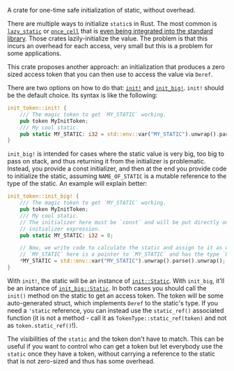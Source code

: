 A crate for one-time safe initialization of static, without overhead.

There are multiple ways to initialize `static`s in Rust. The most common is [`lazy_static`](https://docs.rs/lazy_static) or [`once_cell`](https://docs.rs/once_cell) that is [even being integrated into the standard library](https://doc.rust-lang.org/nightly/std/cell/struct.LazyCell.html). Those crates lazily-initialize the value. The problem is that this incurs an overhead for each access, very small but this is a problem for some applications.

This crate proposes another approach: an initialization that produces a zero sized access token that you can then use to access the value via `Deref`.

There are two options on how to do that: [`init!`](https://docs.rs/init-token/latest/init_token/macro.init.html) and [`init_big!`](https://docs.rs/init-token/latest/init_token/macro.init.html). `init!` should be the default choice. Its syntax is like the following:

```rust
init_token::init! {
    /// The magic token to get `MY_STATIC` working.
    pub token MyInitToken;
    /// My cool static.
    pub static MY_STATIC: i32 = std::env::var("MY_STATIC").unwrap().parse().unwrap();
}
```

`init_big!` is intended for cases where the static value is very big, too big to pass on stack, and thus returning it from the initializer is problematic. Instead, you provide a const initializer, and then at the end you provide code to initialize the static, assuming `NAME_OF_STATIC` is a mutable reference to the type of the static. An example will explain better:

```rust
init_token::init_big! {
    /// The magic token to get `MY_STATIC` working.
    pub token MyInitToken;
    /// My cool static.
    // The initializer here must be `const` and will be put directly on the `static`'s
    // initializer expression.
    pub static MY_STATIC: i32 = 0;

    // Now, we write code to calculate the static and assign to it as we wish.
    // `MY_STATIC` here is a pointer to `MY_STATIC` and has the type `&mut i32`.
    *MY_STATIC = std::env::var("MY_STATIC").unwrap().parse().unwrap();
}
```

With `init!`, the static will be an instance of [`init::Static`](https://docs.rs/init-token/latest/init_token/init/struct.Static.html). With `init_big`, it'll be an instance of [`init_big::Static`](https://docs.rs/init-token/latest/init_token/init_big/struct.Static.html). In both cases you should call the `init()` method on the static to get an access token. The token will be some auto-generated struct, which implements `Deref` to the static's type. If you need a `'static` reference, you can instead use the `static_ref()` associated function (it is not a method - call it as `TokenType::static_ref(token)` and not as `token.static_ref()`!).

The visibilities of the `static` and the token don't have to match. This can be useful if you want to control who can get a token but let everybody use the `static` once they have a token, without carrying a reference to the static that is not zero-sized and thus has some overhead.
